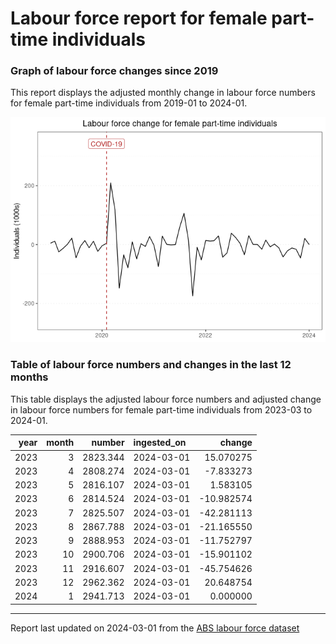 Labour force report for female part-time individuals
================

### Graph of labour force changes since 2019

This report displays the adjusted monthly change in labour force numbers
for female part-time individuals from 2019-01 to 2024-01.

![](female_part-time_report_files/figure-gfm/unnamed-chunk-2-1.png)<!-- -->

### Table of labour force numbers and changes in the last 12 months

This table displays the adjusted labour force numbers and adjusted
change in labour force numbers for female part-time individuals from
2023-03 to 2024-01.

| year | month |   number | ingested_on |     change |
|-----:|------:|---------:|:------------|-----------:|
| 2023 |     3 | 2823.344 | 2024-03-01  |  15.070275 |
| 2023 |     4 | 2808.274 | 2024-03-01  |  -7.833273 |
| 2023 |     5 | 2816.107 | 2024-03-01  |   1.583105 |
| 2023 |     6 | 2814.524 | 2024-03-01  | -10.982574 |
| 2023 |     7 | 2825.507 | 2024-03-01  | -42.281113 |
| 2023 |     8 | 2867.788 | 2024-03-01  | -21.165550 |
| 2023 |     9 | 2888.953 | 2024-03-01  | -11.752797 |
| 2023 |    10 | 2900.706 | 2024-03-01  | -15.901102 |
| 2023 |    11 | 2916.607 | 2024-03-01  | -45.754626 |
| 2023 |    12 | 2962.362 | 2024-03-01  |  20.648754 |
| 2024 |     1 | 2941.713 | 2024-03-01  |   0.000000 |

------------------------------------------------------------------------

Report last updated on 2024-03-01 from the [ABS labour force
dataset](https://www.abs.gov.au/statistics/labour/employment-and-unemployment/labour-force-australia/latest-release)

